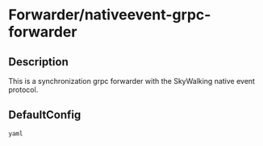 # Forwarder/nativeevent-grpc-forwarder
## Description
This is a synchronization grpc forwarder with the SkyWalking native event protocol.
## DefaultConfig
```yaml```
